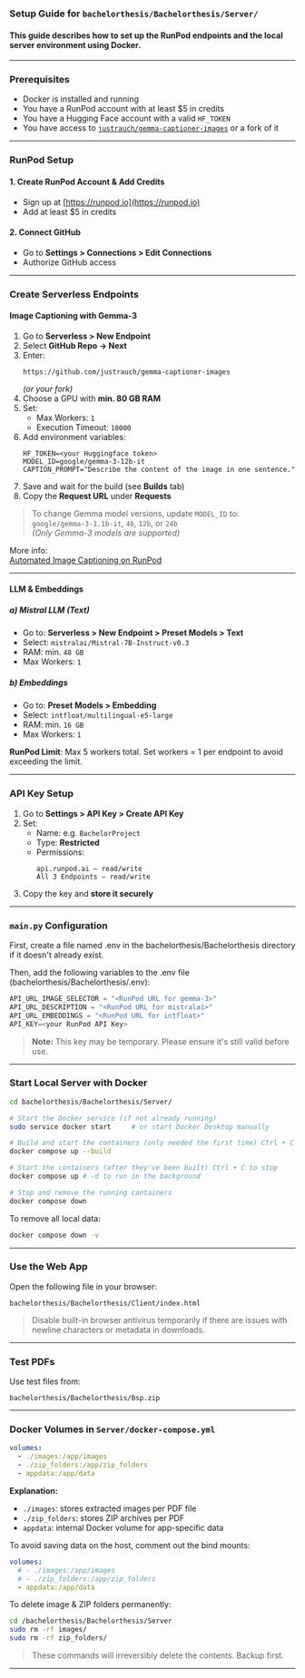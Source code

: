 
### Setup Guide for `bachelorthesis/Bachelorthesis/Server/`

#### This guide describes how to set up the RunPod endpoints and the local server environment using Docker.

---

### Prerequisites

- Docker is installed and running  
- You have a RunPod account with at least $5 in credits  
- You have a Hugging Face account with a valid `HF_TOKEN`  
- You have access to [`justrauch/gemma-captioner-images`](https://github.com/justrauch/gemma-captioner-images) or a fork of it  

---

### RunPod Setup

#### 1. Create RunPod Account & Add Credits
- Sign up at [https://runpod.io](https://runpod.io)  
- Add at least $5 in credits  

#### 2. Connect GitHub
- Go to **Settings > Connections > Edit Connections**  
- Authorize GitHub access  

---

### Create Serverless Endpoints

#### Image Captioning with Gemma-3

1. Go to **Serverless > New Endpoint**  
2. Select **GitHub Repo → Next**  
3. Enter:  
   ```
   https://github.com/justrauch/gemma-captioner-images
   ```
   *(or your fork)*  
4. Choose a GPU with **min. 80 GB RAM**  
5. Set:
   - Max Workers: `1`
   - Execution Timeout: `10000`
6. Add environment variables:
   ```
   HF_TOKEN=<your Huggingface token>
   MODEL_ID=google/gemma-3-12b-it
   CAPTION_PROMPT="Describe the content of the image in one sentence."
   ```
7. Save and wait for the build (see **Builds** tab)  
8. Copy the **Request URL** under **Requests**  

> To change Gemma model versions, update `MODEL_ID` to:  
> `google/gemma-3-1.1b-it`, `4b`, `12b`, or `24b`  
> *(Only Gemma-3 models are supported)*

More info:  
[Automated Image Captioning on RunPod](https://blog.runpod.io/automated-image-captioning-with-gemma-3-on-runpod-serverless/)

---

#### LLM & Embeddings

##### a) Mistral LLM (Text)
- Go to: **Serverless > New Endpoint > Preset Models > Text**  
- Select: `mistralai/Mistral-7B-Instruct-v0.3`  
- RAM: min. `48 GB`  
- Max Workers: `1`

##### b) Embeddings
- Go to: **Preset Models > Embedding**  
- Select: `intfloat/multilingual-e5-large`  
- RAM: min. `16 GB`  
- Max Workers: `1`

**RunPod Limit**: Max 5 workers total. Set workers = 1 per endpoint to avoid exceeding the limit.

---

### API Key Setup

1. Go to **Settings > API Key > Create API Key**  
2. Set:
   - Name: e.g. `BachelorProject`
   - Type: **Restricted**
   - Permissions:
     ```
     api.runpod.ai – read/write
     All 3 Endpoints – read/write
     ```
3. Copy the key and **store it securely**

---

### `main.py` Configuration

First, create a file named .env in the bachelorthesis/Bachelorthesis directory if it doesn't already exist.

Then, add the following variables to the .env file (bachelorthesis/Bachelorthesis/.env):

```python
API_URL_IMAGE_SELECTOR = "<RunPod URL for gemma-3>"
API_URL_DESCRIPTION = "<RunPod URL for mistralai>"
API_URL_EMBEDDINGS = "<RunPod URL for intfloat>"
API_KEY=<your RunPod API Key>
```

> **Note:** This key may be temporary. Please ensure it's still valid before use.

---

### Start Local Server with Docker

```bash
cd bachelorthesis/Bachelorthesis/Server/

# Start the Docker service (if not already running)
sudo service docker start     # or start Docker Desktop manually

# Build and start the containers (only needed the first time) Ctrl + C to stop
docker compose up --build

# Start the containers (after they've been built) Ctrl + C to stop
docker compose up # -d to run in the background

# Stop and remove the running containers
docker compose down

```

To remove all local data:

```bash
docker compose down -v
```

---

### Use the Web App

Open the following file in your browser:

```
bachelorthesis/Bachelorthesis/Client/index.html
```

> Disable built-in browser antivirus temporarily if there are issues with newline characters or metadata in downloads.

---

### Test PDFs

Use test files from:

```
bachelorthesis/Bachelorthesis/Bsp.zip
```

---

### Docker Volumes in `Server/docker-compose.yml`

```yaml
volumes:
  - ./images:/app/images
  - ./zip_folders:/app/zip_folders
  - appdata:/app/data
```

**Explanation:**

- `./images`: stores extracted images per PDF file
- `./zip_folders`: stores ZIP archives per PDF
- `appdata`: internal Docker volume for app-specific data

To avoid saving data on the host, comment out the bind mounts:

```yaml
volumes:
  # - ./images:/app/images
  # - ./zip_folders:/app/zip_folders
  - appdata:/app/data
```

To delete image & ZIP folders permanently:

```bash
cd /bachelorthesis/Bachelorthesis/Server
sudo rm -rf images/
sudo rm -rf zip_folders/
```

> These commands will irreversibly delete the contents. Backup first.

---
